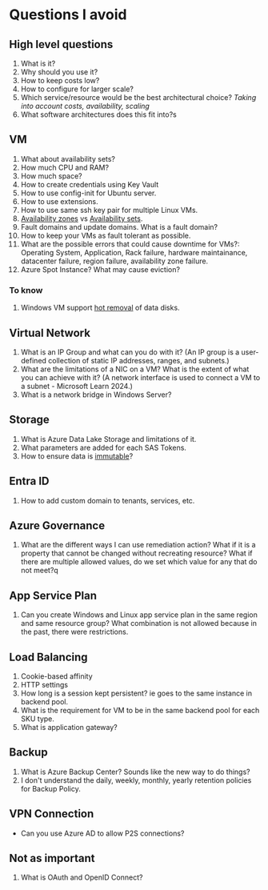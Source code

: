 # Questions I avoid

## High level questions

1. What is it?
2. Why should you use it?
3. How to keep costs low?
4. How to configure for larger scale?
5. Which service/resource would be the best architectural choice? *Taking into account costs, availability, scaling*
6. What software architectures does this fit into?s

## VM

1. What about availability sets?
2. How much CPU and RAM?
3. How much space?
4. How to create credentials using Key Vault
5. How to use config-init for Ubuntu server.
6. How to use extensions.
7. How to use same ssh key pair for multiple Linux VMs.
8. [Availability zones](https://learn.microsoft.com/en-us/azure/reliability/availability-zones-overview?tabs=azure-cli) vs [Availability sets](https://learn.microsoft.com/en-us/azure/virtual-machines/availability-set-overview).
9. Fault domains and update domains. What is a fault domain?
10. How to keep your VMs as fault tolerant as possible. 
11. What are the possible errors that could cause downtime for VMs?: Operating System, Application, Rack failure, hardware maintainance, datacenter failure, region failure, availability zone failure.
12. Azure Spot Instance? What may cause eviction?

### To know

1. Windows VM support [hot removal](https://learn.microsoft.com/en-us/azure/virtual-machines/windows/detach-disk) of data disks.

## Virtual Network

1. What is an IP Group and what can you do with it? (An IP group is a user-defined collection of static IP addresses, ranges, and subnets.)
2. What are the limitations of a NIC on a VM? What is the extent of what you can achieve with it? (A network interface is used to connect a VM to a subnet - Microsoft Learn 2024.)
3. What is a network bridge in Windows Server?

## Storage

1. What is Azure Data Lake Storage and limitations of it.
2. What parameters are added for each SAS Tokens.
3. How to ensure data is [immutable](https://learn.microsoft.com/en-us/azure/storage/blobs/immutable-storage-overview?tabs=azure-portal)? 

## Entra ID

1. How to add custom domain to tenants, services, etc.

## Azure Governance

1. What are the different ways I can use remediation action? What if it is a property that cannot be changed without recreating resource? What if there are multiple allowed values, do we set which value for any that do not meet?q

## App Service Plan

1. Can you create Windows and Linux app service plan in the same region and same resource group? What combination is not allowed because in the past, there were restrictions.

## Load Balancing

1. Cookie-based affinity
2. HTTP settings
3. How long is a session kept persistent? ie goes to the same instance in backend pool.
4. What is the requirement for VM to be in the same backend pool for each SKU type.
5. What is application gateway?

## Backup

1. What is Azure Backup Center? Sounds like the new way to do things?
2. I don't understand the daily, weekly, monthly, yearly retention policies for Backup Policy.

## VPN Connection

- Can you use Azure AD to allow P2S connections?

## Not as important


1. What is OAuth and OpenID Connect?